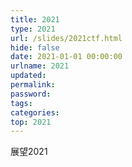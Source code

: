 ```yaml
---
title: 2021
type: 2021
url: /slides/2021ctf.html
hide: false
date: 2021-01-01 00:00:00
urlname: 2021
updated:
permalink:
password:
tags:
categories:
top: 2021
---
```




展望2021

<!-- more -->